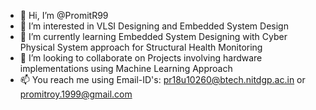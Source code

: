 - 👋 Hi, I’m @PromitR99
- 👀 I’m interested in VLSI Designing and Embedded System Design
- 🌱 I’m currently learning Embedded System Designing with Cyber Physical System approach for Structural Health Monitoring
- 💞️ I’m looking to collaborate on Projects involving hardware implementations using Machine Learning Approach
- 📫 You reach me using Email-ID's: pr18u10260@btech.nitdgp.ac.in or promitroy.1999@gmail.com
